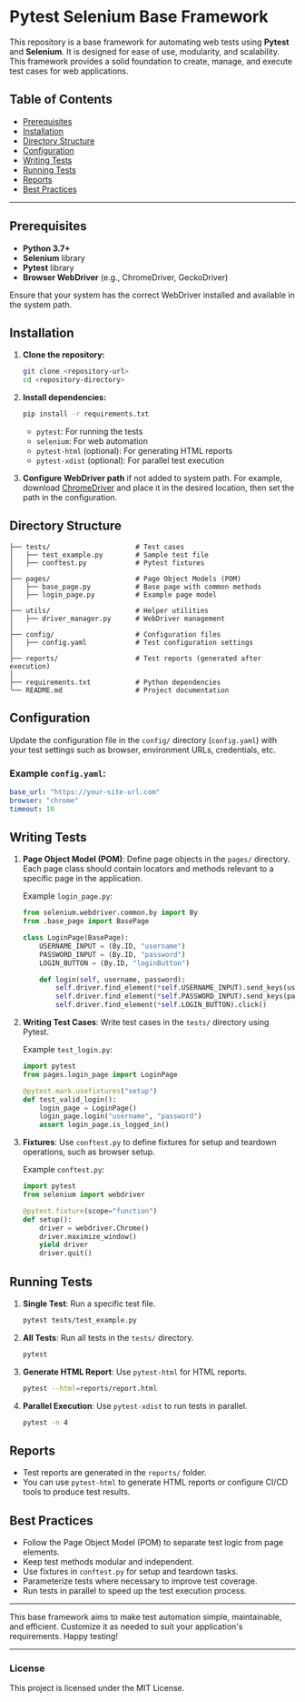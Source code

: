 
# Pytest Selenium Base Framework

This repository is a base framework for automating web tests using **Pytest** and **Selenium**. It is designed for ease of use, modularity, and scalability. This framework provides a solid foundation to create, manage, and execute test cases for web applications.

## Table of Contents

- [Prerequisites](#prerequisites)
- [Installation](#installation)
- [Directory Structure](#directory-structure)
- [Configuration](#configuration)
- [Writing Tests](#writing-tests)
- [Running Tests](#running-tests)
- [Reports](#reports)
- [Best Practices](#best-practices)

---

## Prerequisites

- **Python 3.7+**
- **Selenium** library
- **Pytest** library
- **Browser WebDriver** (e.g., ChromeDriver, GeckoDriver)

Ensure that your system has the correct WebDriver installed and available in the system path.

## Installation

1. **Clone the repository:**

   ```bash
   git clone <repository-url>
   cd <repository-directory>
   ```

2. **Install dependencies:**

   ```bash
   pip install -r requirements.txt
   ```

   - `pytest`: For running the tests
   - `selenium`: For web automation
   - `pytest-html` (optional): For generating HTML reports
   - `pytest-xdist` (optional): For parallel test execution

3. **Configure WebDriver path** if not added to system path. For example, download [ChromeDriver](https://sites.google.com/a/chromium.org/chromedriver/downloads) and place it in the desired location, then set the path in the configuration.

## Directory Structure

```
├── tests/                     # Test cases
│   ├── test_example.py        # Sample test file
│   ├── conftest.py            # Pytest fixtures
│
├── pages/                     # Page Object Models (POM)
│   ├── base_page.py           # Base page with common methods
│   ├── login_page.py          # Example page model
│
├── utils/                     # Helper utilities
│   ├── driver_manager.py      # WebDriver management
│
├── config/                    # Configuration files
│   ├── config.yaml            # Test configuration settings
│
├── reports/                   # Test reports (generated after execution)
│
├── requirements.txt           # Python dependencies
└── README.md                  # Project documentation
```

## Configuration

Update the configuration file in the `config/` directory (`config.yaml`) with your test settings such as browser, environment URLs, credentials, etc.

### Example `config.yaml`:

```yaml
base_url: "https://your-site-url.com"
browser: "chrome"
timeout: 10
```

## Writing Tests

1. **Page Object Model (POM)**: Define page objects in the `pages/` directory. Each page class should contain locators and methods relevant to a specific page in the application.

   Example `login_page.py`:

   ```python
   from selenium.webdriver.common.by import By
   from .base_page import BasePage

   class LoginPage(BasePage):
       USERNAME_INPUT = (By.ID, "username")
       PASSWORD_INPUT = (By.ID, "password")
       LOGIN_BUTTON = (By.ID, "loginButton")

       def login(self, username, password):
           self.driver.find_element(*self.USERNAME_INPUT).send_keys(username)
           self.driver.find_element(*self.PASSWORD_INPUT).send_keys(password)
           self.driver.find_element(*self.LOGIN_BUTTON).click()
   ```

2. **Writing Test Cases**: Write test cases in the `tests/` directory using Pytest.

   Example `test_login.py`:

   ```python
   import pytest
   from pages.login_page import LoginPage

   @pytest.mark.usefixtures("setup")
   def test_valid_login():
       login_page = LoginPage()
       login_page.login("username", "password")
       assert login_page.is_logged_in()
   ```

3. **Fixtures**: Use `conftest.py` to define fixtures for setup and teardown operations, such as browser setup.

   Example `conftest.py`:

   ```python
   import pytest
   from selenium import webdriver

   @pytest.fixture(scope="function")
   def setup():
       driver = webdriver.Chrome()
       driver.maximize_window()
       yield driver
       driver.quit()
   ```

## Running Tests

1. **Single Test**: Run a specific test file.

   ```bash
   pytest tests/test_example.py
   ```

2. **All Tests**: Run all tests in the `tests/` directory.

   ```bash
   pytest
   ```

3. **Generate HTML Report**: Use `pytest-html` for HTML reports.

   ```bash
   pytest --html=reports/report.html
   ```

4. **Parallel Execution**: Use `pytest-xdist` to run tests in parallel.

   ```bash
   pytest -n 4
   ```

## Reports

- Test reports are generated in the `reports/` folder.
- You can use `pytest-html` to generate HTML reports or configure CI/CD tools to produce test results.

## Best Practices

- Follow the Page Object Model (POM) to separate test logic from page elements.
- Keep test methods modular and independent.
- Use fixtures in `conftest.py` for setup and teardown tasks.
- Parameterize tests where necessary to improve test coverage.
- Run tests in parallel to speed up the test execution process.

---

This base framework aims to make test automation simple, maintainable, and efficient. Customize it as needed to suit your application's requirements. Happy testing!

---

### License

This project is licensed under the MIT License.